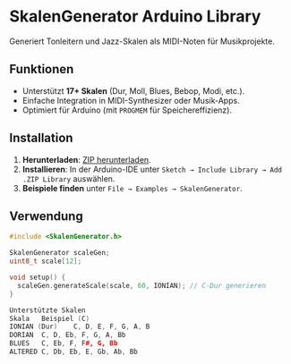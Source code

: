 # SkalenGenerator Arduino Library
Generiert Tonleitern und Jazz-Skalen als MIDI-Noten für Musikprojekte.

## Funktionen
- Unterstützt **17+ Skalen** (Dur, Moll, Blues, Bebop, Modi, etc.).
- Einfache Integration in MIDI-Synthesizer oder Musik-Apps.
- Optimiert für Arduino (mit `PROGMEM` für Speichereffizienz).

## Installation
1. **Herunterladen**: [ZIP herunterladen](https://github.com/michaelruck/SkalenGenerator/archive/refs/heads/main.zip).
2. **Installieren**: In der Arduino-IDE unter `Sketch → Include Library → Add .ZIP Library` auswählen.
3. **Beispiele finden** unter `File → Examples → SkalenGenerator`.

## Verwendung
```cpp
#include <SkalenGenerator.h>

SkalenGenerator scaleGen;
uint8_t scale[12];

void setup() {
  scaleGen.generateScale(scale, 60, IONIAN); // C-Dur generieren
}

Unterstützte Skalen
Skala	Beispiel (C)
IONIAN (Dur)	C, D, E, F, G, A, B
DORIAN	C, D, Eb, F, G, A, Bb
BLUES	C, Eb, F, F#, G, Bb
ALTERED	C, Db, Eb, E, Gb, Ab, Bb
